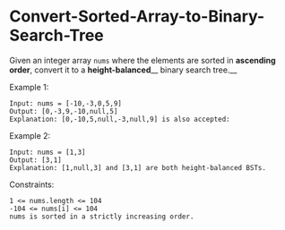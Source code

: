 # Convert-Sorted-Array-to-Binary-Search-Tree

Given an integer array `nums` where the elements are sorted in **ascending order**, convert it to a 
**height-balanced**__
binary search tree.__

Example 1:
```
Input: nums = [-10,-3,0,5,9]
Output: [0,-3,9,-10,null,5]
Explanation: [0,-10,5,null,-3,null,9] is also accepted:
```
Example 2:

```
Input: nums = [1,3]
Output: [3,1]
Explanation: [1,null,3] and [3,1] are both height-balanced BSTs.
``` 

Constraints:
```
1 <= nums.length <= 104
-104 <= nums[i] <= 104
nums is sorted in a strictly increasing order.
```
